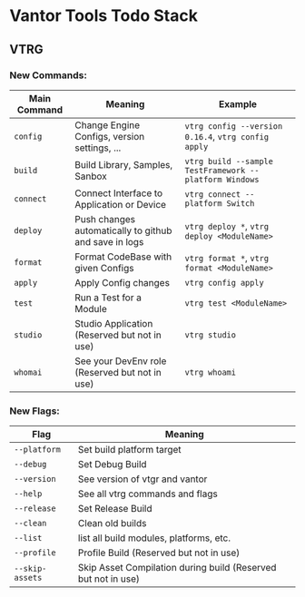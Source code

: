 # Vantor Tools Todo Stack

## VTRG

### New Commands:

| Main Command | Meaning                     | Example                            |
| ------ | --------------------------- | ---------------------------------- |
| `config`    | Change Engine Configs, version settings, ... | `vtrg config --version 0.16.4`, `vtrg config apply`|
| `build`   | Build Library, Samples, Sanbox       | `vtrg build --sample TestFramework --platform Windows`|
| `connect`   | Connect Interface to Application or Device   | `vtrg connect --platform Switch` |
| `deploy`   | Push changes automatically to github and save in logs | `vtrg deploy *`, `vtrg deploy <ModuleName>` |
| `format`   | Format CodeBase with given Configs  | `vtrg format *`, `vtrg format <ModuleName>`                 |
| `apply`   | Apply Config changes | `vtrg config apply`|
| `test`   | Run a Test for a Module                       | `vtrg test <ModuleName>` |
| `studio`   | Studio Application (Reserved but not in use) | `vtrg studio`|
| `whomai`   | See your DevEnv role (Reserved but not in use) | `vtrg whoami`|

### New Flags:

 | Flag | Meaning                     |
| ------ | --------------------------- |
| `--platform`    | Set build platform target |
| `--debug`   | Set Debug Build      |
| `--version`   | See version of vtgr and vantor   |
| `--help`   | See all vtrg commands and flags |
| `--release`   | Set Release Build  |
| `--clean`   | Clean old builds |
| `--list`   | list all build modules, platforms, etc.|
| `--profile`   | Profile Build  (Reserved but not in use)|
| `--skip-assets`   | Skip Asset Compilation during build (Reserved but not in use)|